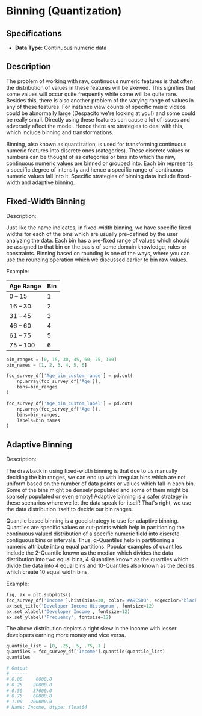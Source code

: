 # Binning (Quantization)

## Specifications

- **Data Type**: Continuous numeric data

## Description

The problem of working with raw, continuous numeric features is that often the distribution of values in these features will be skewed. This signifies that some values will occur quite frequently while some will be quite rare. Besides this, there is also another problem of the varying range of values in any of these features. For instance view counts of specific music videos could be abnormally large (Despacito we're looking at you!) and some could be really small. Directly using these features can cause a lot of issues and adversely affect the model. Hence there are strategies to deal with this, which include binning and transformations.

Binning, also known as quantization, is used for transforming continuous numeric features into discrete ones (categories). These discrete values or numbers can be thought of as categories or bins into which the raw, continuous numeric values are binned or grouped into. Each bin represents a specific degree of intensity and hence a specific range of continuous numeric values fall into it. Specific strategies of binning data include fixed-width and adaptive binning.

## Fixed-Width Binning

Description:

Just like the name indicates, in fixed-width binning, we have specific fixed widths for each of the bins which are usually pre-defined by the user analyzing the data. Each bin has a pre-fixed range of values which should be assigned to that bin on the basis of some domain knowledge, rules or constraints. Binning based on rounding is one of the ways, where you can use the rounding operation which we discussed earlier to bin raw values.

Example:

| Age Range     | Bin |
|---------------|-----|
| 0  –  15      | 1   |
| 16 –  30      | 2   |
| 31 –  45      | 3   |
| 46 –  60      | 4   |
| 61 –  75      | 5   |
| 75 – 100      | 6   |

```python
bin_ranges = [0, 15, 30, 45, 60, 75, 100]
bin_names = [1, 2, 3, 4, 5, 6]

fcc_survey_df['Age_bin_custom_range'] = pd.cut(
    np.array(fcc_survey_df['Age']),
    bins=bin_ranges
)

fcc_survey_df['Age_bin_custom_label'] = pd.cut(
    np.array(fcc_survey_df['Age']),
    bins=bin_ranges,
    labels=bin_names
)
```

## Adaptive Binning

Description:

The drawback in using fixed-width binning is that due to us manually deciding the bin ranges, we can end up with irregular bins which are not uniform based on the number of data points or values which fall in each bin. Some of the bins might be densely populated and some of them might be sparsely populated or even empty! Adaptive binning is a safer strategy in these scenarios where we let the data speak for itself! That's right, we use the data distribution itself to decide our bin ranges.

Quantile based binning is a good strategy to use for adaptive binning. Quantiles are specific values or cut-points which help in partitioning the continuous valued distribution of a specific numeric field into discrete contiguous bins or intervals. Thus, q-Quantiles help in partitioning a numeric attribute into q equal partitions. Popular examples of quantiles include the 2-Quantile known as the median which divides the data distribution into two equal bins, 4-Quantiles known as the quartiles which divide the data into 4 equal bins and 10-Quantiles also known as the deciles which create 10 equal width bins.

Example:

```python
fig, ax = plt.subplots()
fcc_survey_df['Income'].hist(bins=30, color='#A9C5D3', edgecolor='black', grid=False)
ax.set_title('Developer Income Histogram', fontsize=12)
ax.set_xlabel('Developer Income', fontsize=12)
ax.set_ylabel('Frequency', fontsize=12)
```

The above distribution depicts a right skew in the income with lesser developers earning more money and vice versa.

```python
quantile_list = [0, .25, .5, .75, 1.]
quantiles = fcc_survey_df['Income'].quantile(quantile_list)
quantiles

# Output
# ------
# 0.00     6000.0
# 0.25    20000.0
# 0.50    37000.0
# 0.75    60000.0
# 1.00   200000.0
# Name: Income, dtype: float64
```
